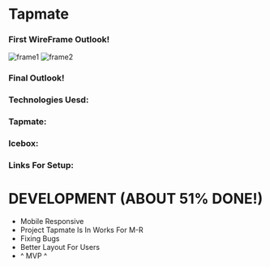 # Tapmate
### First WireFrame Outlook!
![frame1](https://i.imgur.com/X99UwyK.png)
![frame2](https://i.imgur.com/B9IuAUr.png)
### Final Outlook!
### Technologies Uesd:
### Tapmate:
### Icebox:
### Links For Setup:
# DEVELOPMENT (ABOUT 51% DONE!)
* Mobile Responsive
* Project Tapmate Is In Works For M-R
* Fixing Bugs
* Better Layout For Users
* ^ MVP ^
